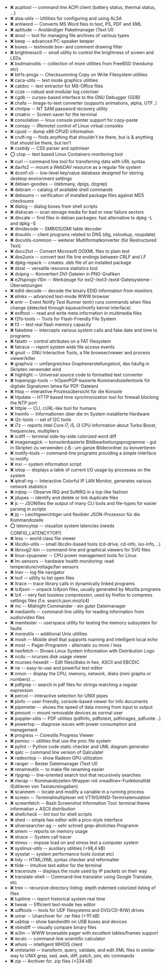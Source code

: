 - :x:  acpitool  --	command line ACPI client (battery status, thermal status, …)
- :x:  alsa-utils  --		Utilities for configuring and using ALSA
- :x:  antiword  --		Converts MS Word files to text, PS, PDF and XML
- :x:  aptitude  --	Anständiger Paketmanager (Text UI)
- :x:  atool  --		tool for managing file archives of various types
- :x:  beep  --		advanced PC-speaker beeper
- :x:  boxes  --	textmode box- and comment drawing filter
- :x:  brightnessctl  --		small utility to control the brightness of screen and LEDs
- :x:  bsdmainutils  --	collection of more utilities from FreeBSD (hexdump etc)
- :x:  btrfs-progs  --		Checksumming Copy on Write Filesystem utilities
- :x:  caca-utils  --	text mode graphics utilities
- :x:  catdoc  --	text extractor for MS-Office files
- :x:  ccze  --		robust and modular log coloriser
- :x:  cgdb  --	curses-based interface to the GNU Debugger (GDB)
- :x:  chafa  --	Image-to-text converter (supports animations, alpha, UTF..)
- :x:  chntpw  --		NT SAM password recovery utility
- :x:  cmatrix  --	Screen saver for the terminal
- :x:  consolation  --		linux console pointer support for copy-paste
- :x:  conspy  --	(Remote) control of Linux virtual consoles
- :x:  cpuid  --		dump x86 CPUID information
- :x:  cruft-ng  --		finds anything that shouldn't be there, but is & anything that should be there, but isn't
- :x:  csstidy  --	CSS parser and optimiser
- :o:  ctop  --	text based Linux Containers monitoring tool
- :x:  curl  --		command line tool for transferring data with URL syntax
- :x:  davfs2  --		mount a WebDAV resource as a regular file system
- :x:  dconf-cli  --		low-level key/value database designed for storing desktop environment settings
- :x:  debian-goodies  --	(debmany, dpigs, dzgrep)
- :x:  debram  --		catalog of available shell commands
- :x:  debsums  --	verification of installed package files against MD5 checksums
- :x:  dialog  --		dialog boxes from shell scripts
- :x:  diskscan  --	scan storage media for bad or near failure sectors
- :x:  dlocate  --	find files in debian packages: fast alternative to dpkg -L and dpkg -S
- :x:  dmidecode  --		SMBIOS/DMI table decoder
- :x:  dnsutils  --		client programs related to DNS (dig, nslookup, nsupdate)
- :x:  docutils-common  -- weiterer Multiformatkonverter (für Restructured Text)
- :x:  docx2txt  --		Convert Microsoft OOXML files to plain text
- :x:  dos2unix  --	convert text file line endings between CRLF and LF
- :x:  dpkg-repack  --	creates .deb file of an installed package
- :x:  dstat  --	versatile resource statistics tool
- :x:  dvipng  --	Konvertiert DVI-Dateien in PNG-Grafiken
- :x:  e2fsprogs-l10n  --	Werkzeuge für ext2-/ext3-/ext4-Dateisysteme - Übersetzungen
- :x:  edid-decode  --		decode the binary EDID information from monitors
- :x:  elinks  --	advanced text-mode WWW browser
- :x:  entr  --		Event Notify Test Runner (entr) runs commands when files change (detected through kqueue/inotify kernel interface)
- :x:  exiftool  --		read and write meta information in multimedia files
- :x:  f2fs-tools  --		Tools for Flash-Friendly File System
- :x:  f3  --	test real flash memory capacity
- :x:  faketime  --		intercepts various system calls and fake date and time to programs
- :x:  fatattr  --		control attributes on a FAT filesystem
- :x:  fatrace  --	report system wide file access events
- :x:  gnuit  --	GNU Interactive Tools, a file browser/viewer and process viewer/killer
- :x:  graphviz  --	umfangreiches Graphenerstellungstool, das häufig in Skripten verwendet wird
- :x:  highlight  --		Universal source code to formatted text converter
- :x:  hopenpgp-tools  -- hOpenPGP-basierte Kommandozeilentools für digitale Signaturen (etwa für PDF-Dateien)
- :x:  htop  -- interaktive Prozessübersicht für die Konsole
- :x:  htpdate  --		HTTP based time synchronization tool for firewall blocking the NTP port
- :x:  httpie  --		CLI, cURL-like tool for humans
- :x:  hwinfo  --		Informationen über die im System installierte Hardware
- :x:  i2c-tools  --		set of I2C tools
- :x:  i7z  --		reports Intel Core i7, i5, i3 CPU information about Turbo Boost, frequencies, multipliers
- :x:  icdiff  --	terminal side-by-side colorized word diff
- :x:  imagemagick  --	konsolenbasierte Bildbearbeitungsprogramme - gut in Skripten zu verwenden z.B.: um ganze Bilderordner zu konvertieren
- :x:  inotify-tools  --		command-line programs providing a simple interface to inotify
- :x:  inxi  --		system information script
- :x:  iotop  --	displays a table of current I/O usage by processes on the system
- :x:  iptraf-ng  --	Interactive Colorful IP LAN Monitor, generates various network statistics
- :x:  irqtop  --	Observe IRQ and SoftIRQ in a top-like fashion
- :x:  jdupes  --	identify and delete or link duplicate files
- :x:  jc  --	JSONifies the output of many CLI tools and file-types for easier parsing in scripts
- :x:  jq  --	Leichtgewichtiger und flexibler JSON-Prozessor für die Kommandozeile
- :o:  latencytop  --	visualize system latencies (needs CONFIG_LATENCYTOP!)
- :x:  less  --		world class file viewer
- :x:  libcdio-utils  --		small libcdio-based tools (cd-drive, cd-info, iso-info, ..)
- :x:  librsvg2-bin  --	command-line and graphical viewers for SVG files
- :x:  linux-cpupower  --		CPU power management tools for Linux
- :x:  lm-sensors  --	hardware health monitoring: read temperature/voltage/fan sensors
- :x:  lnav  --		log file navigator
- :x:  lsof  --		utility to list open files
- :x:  ltrace  --	trace library calls in dynamically linked programs
- :x:  lz4json  --		unpack lz4json files, usually generated by Mozilla programs
- :x:  lz4  --		very fast lossless compression, used by firefox to compress settings files (f.e. search.json.mozlz4)
- :x:  mc  --		Midnight Commander - ein guter Dateimanager
- :x:  mediainfo  --		command-line utility for reading information from audio/video files
- :x:  memtester  --		userspace utility for testing the memory subsystem for faults
- :x:  moreutils  --	additional Unix utilities
- :x:  mosh  --		Mobile shell that supports roaming and intelligent local echo
- :x:  most  --		Pager-Programm - alternativ zu more / less
- :x:  neofetch  --	Shows Linux System Information with Distribution Logo
- :x:  ncdu  --		ncurses disk usage viewer
- :x:  ncurses-hexedit  --	Edit files/disks in hex, ASCII and EBCDIC
- :x:  ne  --	easy-to-use and powerful text editor
- :x:  nmon  --		display the CPU, memory, network, disks (mini graphs or numbers) …
- :x:  pdfgrep  --	search in pdf files for strings matching a regular expression
- :x:  percol  --		interactive selection for UNIX pipes
- :x:  pinfo  --		user-friendly, console-based viewer for Info documents
- :x:  pipemeter  --	shows the speed of data moving from input to output
- :x:  pmount  --		mount removable devices as normal user
- :x:  poppler-utils  --	PDF utilities (pdfinfo, pdftotext, pdfimages, pdfunite ..)
- :x:  powertop  --		diagnose issues with power consumption and management
- :x:  progress  --		Coreutils Progress Viewer
- :x:  psmisc  --		utilities that use the proc file system
- :x:  pylint  --	Python code static checker and UML diagram generator
- :x:  qalc  --			command line version of Qalculate!
- :x:  radeontop  --	show Radeon GPU utilization
- :x:  ranger  --	Bester Dateimanager (Text UI)
- :x:  renameutils  --	to make file renaming easier
- :x:  ripgrep  --	line-oriented search tool that recursively searches
- :x:  rlwrap  --	Kommandozeilen-Wrapper mit »readline«-Funktionalität (Editieren von Tastatureingaben)
- :x:  scanmem  --	locate and modify a variable in a running process
- :x:  screen  --	Terminalmultiplexer mit VT100/ANSI-Terminalemulation
- :x:  screenfetch  --	Bash Screenshot Information Tool: terminal theme information + ASCII distribution
- :x:  shellcheck  --	lint tool for shell scripts
- :x:  shed  --	simple hex editor with a pico-style interface
- :x:  silversearcher-ag  -- sehr schnell grep-ähnliches Programm
- :x:  smem  --		reports on memory usage
- :x:  strace  --	System call tracer
- :x:  stress  --		impose load on and stress test a computer system
- :x:  syslinux-utils  --		auxiliary utilities (+98,4 kB)
- :x:  sysstat  --		system performance tools (iostat etc)
- :x:  tidy  --	HTML/XML syntax checker and reformatter
- :x:  tilde  --	Intuitive text editor for the terminal
- :x:  traceroute  --	displays the route used by IP packets on their way
- :x:  translate-shell  --	Command-line translator using Google Translate, etc.
- :x:  tree  --		recursive directory listing: depth indented colorized listing of files
- :x:  tuptime  --		report historical system real time
- :x:  tweak  --	Efficient text-mode hex editor
- :x:  udftools  --		tools for UDF filesystems and DVD/CD-R(W) drives
- :x:  unrar  --		Unarchiver for .rar files (+111 kB)
- :x:  usbtop  --	show bandwidth on USB buses and devices
- :x:  vbindiff  --	visually compare binary files
- :x:  w3m  --		WWW browsable pager with excellent tables/frames support
- :x:  wcalc  --	command-line scientific calculator
- :x:  whois  --		intelligent WHOIS client
- :x:  xmlstarlet  --	transform, query, validate, and edit XML files in similar way to UNIX grep, sed, awk, diff, patch, join, etc commands
- :x:  zip  --		Archiver for .zip files (+234 kB)
